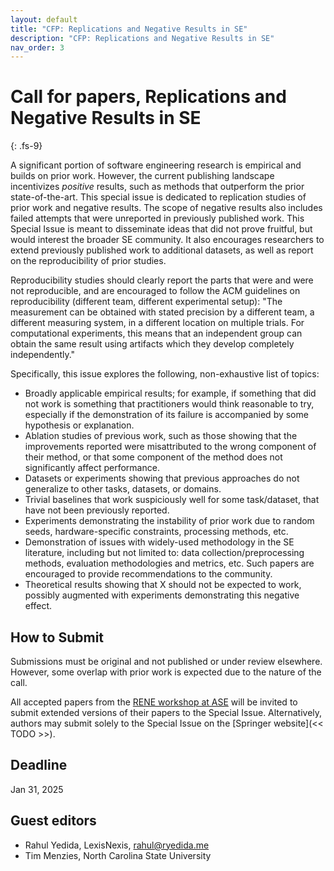 ```yaml
---
layout: default
title: "CFP: Replications and Negative Results in SE"
description: "CFP: Replications and Negative Results in SE"
nav_order: 3
---
```


# Call for papers, Replications and Negative Results in SE
{: .fs-9}

A significant portion of software engineering research is empirical and builds on prior work. However, the current publishing landscape incentivizes *positive* results, such as methods that outperform the prior state-of-the-art. This special issue is dedicated to replication studies of prior work and negative results. The scope of negative results also includes failed attempts that were unreported in previously published work. This Special Issue is meant to disseminate ideas that did not prove fruitful, but would interest the broader SE community. It also encourages researchers to extend previously published work to additional datasets, as well as report on the reproducibility of prior studies.

Reproducibility studies should clearly report the parts that were and were not reproducible, and are encouraged to follow the ACM guidelines on reproducibility (different team, different experimental setup): "The measurement can be obtained with stated precision by a different team, a different measuring system, in a different location on multiple trials. For computational experiments, this means that an independent group can obtain the same result using artifacts which they develop completely independently."

Specifically, this issue explores the following, non-exhaustive list of topics:

* Broadly applicable empirical results; for example, if something that did not work is something that practitioners would think reasonable to try, especially if the demonstration of its failure is accompanied by some hypothesis or explanation.
* Ablation studies of previous work, such as those showing that the improvements reported were misattributed to the wrong component of their method, or that some component of the method does not significantly affect performance.
* Datasets or experiments showing that previous approaches do not generalize to other tasks, datasets, or domains.
* Trivial baselines that work suspiciously well for some task/dataset, that have not been previously reported.
* Experiments demonstrating the instability of prior work due to random seeds, hardware-specific constraints, processing methods, etc.
* Demonstration of issues with widely-used methodology in the SE literature, including but not limited to: data collection/preprocessing methods, evaluation methodologies and metrics, etc. Such papers are encouraged to provide recommendations to the community.
* Theoretical results showing that X should not be expected to work, possibly augmented with experiments demonstrating this negative effect.

## How to Submit

Submissions must be original and not published or under review elsewhere. However, some overlap with prior work is expected due to the nature of the call.

All accepted papers from the [RENE workshop at ASE](https://conf.researchr.org/track/ase-2024/ase-2024--workshop--rene) will be invited to submit extended versions of their papers to the Special Issue. Alternatively, authors may submit solely to the Special Issue on the [Springer website](<< TODO >>).

## Deadline

Jan 31, 2025

## Guest editors

* Rahul Yedida, LexisNexis, [rahul@ryedida.me](mailto:rahul@ryedida.me)
* Tim Menzies, North Carolina State University
